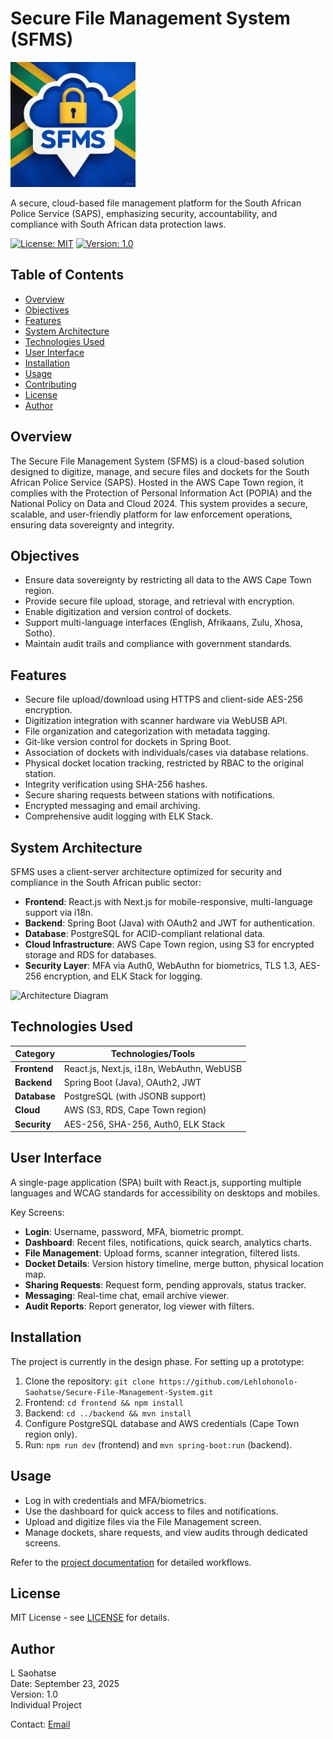 # Secure File Management System (SFMS)

<img src="https://github.com/Lehlohonolo-Saohatse/Secure-File-Management-System/raw/main/logo.jpg" alt="SFMS Logo" width="200"/>

A secure, cloud-based file management platform for the South African Police Service (SAPS), emphasizing security, accountability, and compliance with South African data protection laws.

[![License: MIT](https://img.shields.io/badge/License-MIT-yellow.svg)](https://opensource.org/licenses/MIT)
[![Version: 1.0](https://img.shields.io/badge/Version-1.0-blue.svg)](https://example.com)

## Table of Contents

- [Overview](#overview)
- [Objectives](#objectives)
- [Features](#features)
- [System Architecture](#system-architecture)
- [Technologies Used](#technologies-used)
- [User Interface](#user-interface)
- [Installation](#installation)
- [Usage](#usage)
- [Contributing](#contributing)
- [License](#license)
- [Author](#author)

## Overview

The Secure File Management System (SFMS) is a cloud-based solution designed to digitize, manage, and secure files and dockets for the South African Police Service (SAPS). Hosted in the AWS Cape Town region, it complies with the Protection of Personal Information Act (POPIA) and the National Policy on Data and Cloud 2024. This system provides a secure, scalable, and user-friendly platform for law enforcement operations, ensuring data sovereignty and integrity.

## Objectives

- Ensure data sovereignty by restricting all data to the AWS Cape Town region.
- Provide secure file upload, storage, and retrieval with encryption.
- Enable digitization and version control of dockets.
- Support multi-language interfaces (English, Afrikaans, Zulu, Xhosa, Sotho).
- Maintain audit trails and compliance with government standards.

## Features

- Secure file upload/download using HTTPS and client-side AES-256 encryption.
- Digitization integration with scanner hardware via WebUSB API.
- File organization and categorization with metadata tagging.
- Git-like version control for dockets in Spring Boot.
- Association of dockets with individuals/cases via database relations.
- Physical docket location tracking, restricted by RBAC to the original station.
- Integrity verification using SHA-256 hashes.
- Secure sharing requests between stations with notifications.
- Encrypted messaging and email archiving.
- Comprehensive audit logging with ELK Stack.

## System Architecture

SFMS uses a client-server architecture optimized for security and compliance in the South African public sector:

- **Frontend**: React.js with Next.js for mobile-responsive, multi-language support via i18n.
- **Backend**: Spring Boot (Java) with OAuth2 and JWT for authentication.
- **Database**: PostgreSQL for ACID-compliant relational data.
- **Cloud Infrastructure**: AWS Cape Town region, using S3 for encrypted storage and RDS for databases.
- **Security Layer**: MFA via Auth0, WebAuthn for biometrics, TLS 1.3, AES-256 encryption, and ELK Stack for logging.

![Architecture Diagram](https://via.placeholder.com/800x400?text=System+Architecture+Diagram) <!-- Replace with actual diagram from project docs -->

## Technologies Used

| Category      | Technologies/Tools                          |
|---------------|---------------------------------------------|
| **Frontend**  | React.js, Next.js, i18n, WebAuthn, WebUSB  |
| **Backend**   | Spring Boot (Java), OAuth2, JWT             |
| **Database**  | PostgreSQL (with JSONB support)             |
| **Cloud**     | AWS (S3, RDS, Cape Town region)             |
| **Security**  | AES-256, SHA-256, Auth0, ELK Stack          |

## User Interface

A single-page application (SPA) built with React.js, supporting multiple languages and WCAG standards for accessibility on desktops and mobiles.

Key Screens:
- **Login**: Username, password, MFA, biometric prompt.
- **Dashboard**: Recent files, notifications, quick search, analytics charts.
- **File Management**: Upload forms, scanner integration, filtered lists.
- **Docket Details**: Version history timeline, merge button, physical location map.
- **Sharing Requests**: Request form, pending approvals, status tracker.
- **Messaging**: Real-time chat, email archive viewer.
- **Audit Reports**: Report generator, log viewer with filters.

## Installation

The project is currently in the design phase. For setting up a prototype:

1. Clone the repository: `git clone https://github.com/Lehlohonolo-Saohatse/Secure-File-Management-System.git`
2. Frontend: `cd frontend && npm install`
3. Backend: `cd ../backend && mvn install`
4. Configure PostgreSQL database and AWS credentials (Cape Town region only).
5. Run: `npm run dev` (frontend) and `mvn spring-boot:run` (backend).

## Usage

- Log in with credentials and MFA/biometrics.
- Use the dashboard for quick access to files and notifications.
- Upload and digitize files via the File Management screen.
- Manage dockets, share requests, and view audits through dedicated screens.

Refer to the [project documentation](File_Management_System.pdf) for detailed workflows.

## License

MIT License - see [LICENSE](LICENSE) for details.

## Author

L Saohatse  
Date: September 23, 2025  
Version: 1.0  
Individual Project  

Contact: [Email](https://message-ls.streamlit.app/)
